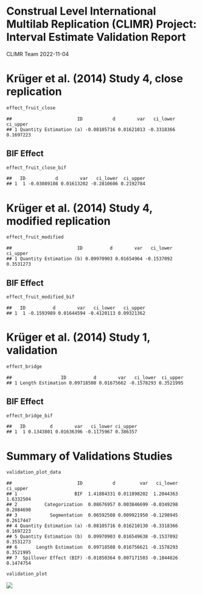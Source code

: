 Construal Level International Multilab Replication (CLIMR) Project:
Interval Estimate Validation Report
================
CLIMR Team
2022-11-04

# Krüger et al. (2014) Study 4, close replication

``` r
effect_fruit_close
```

    ##                        ID           d        var   ci_lower  ci_upper
    ## 1 Quantity Estimation (a) -0.08105716 0.01621013 -0.3318366 0.1697223

## BIF Effect

``` r
effect_fruit_close_bif
```

    ##   ID           d        var   ci_lower  ci_upper
    ## 1  1 -0.03089108 0.01613202 -0.2810606 0.2192784

# Krüger et al. (2014) Study 4, modified replication

``` r
effect_fruit_modified
```

    ##                        ID          d        var   ci_lower  ci_upper
    ## 1 Quantity Estimation (b) 0.09970903 0.01654964 -0.1537092 0.3531273

## BIF Effect

``` r
effect_fruit_modified_bif
```

    ##   ID          d        var   ci_lower   ci_upper
    ## 1  1 -0.1593989 0.01644594 -0.4120113 0.09321362

# Krüger et al. (2014) Study 1, validation

``` r
effect_bridge
```

    ##                  ID          d        var   ci_lower  ci_upper
    ## 1 Length Estimation 0.09718508 0.01675662 -0.1578293 0.3521995

## BIF Effect

``` r
effect_bridge_bif
```

    ##   ID         d        var   ci_lower ci_upper
    ## 1  1 0.1343801 0.01636396 -0.1175967 0.386357

# Summary of Validations Studies

``` r
validation_plot_data
```

    ##                        ID           d         var   ci_lower  ci_upper
    ## 1                     BIF  1.41884331 0.011898202  1.2044363 1.6332504
    ## 2          Categorization  0.08676957 0.003846699 -0.0349298 0.2084690
    ## 3            Segmentation  0.06592508 0.009921950 -0.1298945 0.2617447
    ## 4 Quantity Estimation (a) -0.08105716 0.016210130 -0.3318366 0.1697223
    ## 5 Quantity Estimation (b)  0.09970903 0.016549638 -0.1537092 0.3531273
    ## 6       Length Estimation  0.09718508 0.016756621 -0.1578293 0.3521995
    ## 7  Spillover Effect (BIF) -0.01850364 0.007171503 -0.1844826 0.1474754

``` r
validation_plot
```

![](C:/Projects/CLIMR/reports/CLIMR_validation-2_report_files/figure-gfm/unnamed-chunk-8-1.png)<!-- -->
